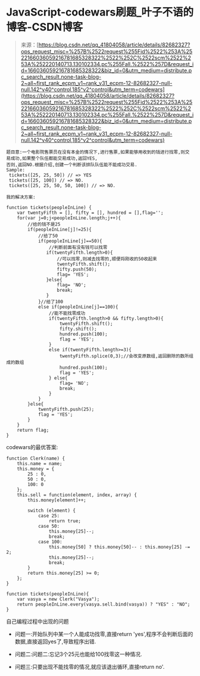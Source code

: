 <!--yml
category: codewars
date: 2022-08-13 11:42:23
-->

# JavaScript-codewars刷题_叶子不语的博客-CSDN博客

> 来源：[https://blog.csdn.net/qq_41804058/article/details/82682327?ops_request_misc=%257B%2522request%255Fid%2522%253A%2522166036059216781685328322%2522%252C%2522scm%2522%253A%252220140713.130102334.pc%255Fall.%2522%257D&request_id=166036059216781685328322&biz_id=0&utm_medium=distribute.pc_search_result.none-task-blog-2~all~first_rank_ecpm_v1~rank_v31_ecpm-12-82682327-null-null.142^v40^control,185^v2^control&utm_term=codewars](https://blog.csdn.net/qq_41804058/article/details/82682327?ops_request_misc=%257B%2522request%255Fid%2522%253A%2522166036059216781685328322%2522%252C%2522scm%2522%253A%252220140713.130102334.pc%255Fall.%2522%257D&request_id=166036059216781685328322&biz_id=0&utm_medium=distribute.pc_search_result.none-task-blog-2~all~first_rank_ecpm_v1~rank_v31_ecpm-12-82682327-null-null.142^v40^control,185^v2^control&utm_term=codewars)

```
题目意:一个电影院售票员在没有本金的情况下,进行售票,如果能够用收到的钱进行找零,则交易成功,如果整个队伍都能交易成功,返回YES,
否则,返回NO.根据介绍,创建一个判断该排队队伍能不能成功交易.
Sample:
 tickets([25, 25, 50]) // => YES
 tickets([25, 100]) // => NO.
 tickets([25, 25, 50, 50, 100]) // => NO. 

我的解决方案:
```

```
function tickets(peopleInLine) {
    var twentyFifth = [], fifty = [], hundred = [],flag='';
    for(var j=0;j<peopleInLine.length;j++){
        //给的钱不是25
        if(peopleInLine[j]!=25){
            //给了50
            if(peopleInLine[j]==50){
                //判断前面有没有钱可以找零
               if(twentyFifth.length>0){
                   //可以找零,则减去找零的,顺便将刚收的50收起来
                   twentyFifth.shift();
                   fifty.push(50);
                   flag= 'YES';
               }else{
                   flag= 'NO';
                   break;
               }
            }//给了100
            else if(peopleInLine[j]==100){
                //能不能找零成功
                if(twentyFifth.length>0 && fifty.length>0){
                    twentyFifth.shift();
                    fifty.shift();
                    hundred.push(100);
                    flag = 'YES';
                }
                else if(twentyFifth.length>=3){
                    twentyFifth.splice(0,3);//会改变原数组,返回删除的数所组成的数组
                    hundred.push(100);
                    flag = 'YES';
                } else{
                    flag= 'NO';
                    break;
                }
            }
        }else{
            twentyFifth.push(25);
            flag = 'YES';
        }
    }
    return flag;
}
```

codewars的最优答案:

```
function Clerk(name) {
    this.name = name;
    this.money = {
        25 : 0,
        50 : 0,
        100: 0
    };
    this.sell = function(element, index, array) {
        this.money[element]++;

        switch (element) {
            case 25:
                return true;
            case 50:
                this.money[25]--;
                break;
            case 100:
                this.money[50] ? this.money[50]-- : this.money[25] -= 2;
                this.money[25]--;
                break;
        }
        return this.money[25] >= 0;
    };
}

function tickets(peopleInLine){
    var vasya = new Clerk("Vasya");
    return peopleInLine.every(vasya.sell.bind(vasya)) ? "YES" : "NO";
}
```

自己编程过程中出现的问题

- 问题一:开始队列中某一个人能成功找零,直接return 'yes',程序不会判断后面的数据,直接返回yes了,导致程序出错.

- 问题二:问题二:忘记3个25元也能给100找零这一种情况.

- 问题三:只要出现不能找零的情况,就应该退出循环,直接return no'.